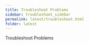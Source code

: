 ```yaml
---
title: Troubleshoot Problems
sidebar: troubleshoot_sidebar
permalink: latest/troubleshoot.html
folder: latest
---
```

Troubleshoot Problems <TODO>